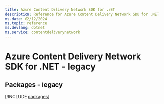 ```yaml
---
title: Azure Content Delivery Network SDK for .NET
description: Reference for Azure Content Delivery Network SDK for .NET
ms.date: 02/12/2024
ms.topic: reference
ms.devlang: dotnet
ms.service: contentdeliverynetwork
---
```

# Azure Content Delivery Network SDK for .NET - legacy
## Packages - legacy
[!INCLUDE [packages](content-delivery-network-index.md)]